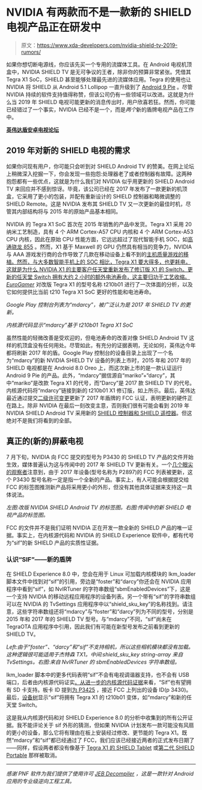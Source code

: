 # NVIDIA 有两款而不是一款新的 SHIELD 电视产品正在研发中

> 原文：<https://www.xda-developers.com/nvidia-shield-tv-2019-rumors/>

如果你想切断电源线，你应该先买一个专用的流媒体工具。在 Android 电视机顶盒中，NVIDIA SHIELD TV 是无可争议的王者，除非你的预算非常紧张。凭借其 Tegra X1 SoC，SHIELD 甚至能够处理最先进的流媒体应用。Tegra 的使用也让 NVIDIA 将 SHIELD 从 Android 5.1 Lollipop 一直升级到了 [Android 9 Pie](https://www.xda-developers.com/nvidia-shield-android-tv-android-pie/) 。尽管 NVIDIA 持续的软件支持值得称赞，但该公司仍有一些领域可以改进。这就是为什么当 2019 年 SHIELD 电视可能更新的消息传出时，用户欣喜若狂。然而，你可能已经错过了一个事实，NVIDIA 已经不是一个，而是*两个*新的盾牌电视产品在工作中。

[**英伟达盾安卓电视论坛**](https://forum.xda-developers.com/shield-tv)

## 2019 年对新的 SHIELD 电视的需求

如果你问现有用户，你可能只会听到对 SHIELD Android TV 的赞美。在网上论坛上稍微深入挖掘一下，你会发现一些抱怨:处理器老了或者控制器有故障。这两种抱怨都有一些优点，这就是为什么我们对 NVIDIA 似乎用更新的 SHIELD Android TV 来回应并不感到惊讶。毕竟，该公司已经在 2017 年发布了一款更新的机顶盒，它采用了更小的包装，并配有重新设计的 SHIELD 控制器和略微调整的 SHIELD Remote。这是 NVIDIA 发布其 SHIELD TV 又一次更新的最佳时机，尽管其内部结构将与 2015 年的原始产品基本相同。

NVIDIA 的 Tegra X1 SoC 首次在 2015 年销售的产品中发货。Tegra X1 采用 20 纳米工艺制造，具有 4 个 ARM Cortex-A57 CPU 内核和 4 个 ARM Cortex-A53 CPU 内核，因此在原始 CPU 性能方面，它远远超过了现代智能手机 SOC，如[高通骁龙 855](https://www.xda-developers.com/qualcomm-snapdragon-855-performance-gaming-ai-improvements-explained/) 。然而，X1 基于 Maxwell 的 GPU 仍然具有相当的竞争力，NVIDIA 与 AAA 游戏发行商的合作导致了几款在移动设备上看不到的[主机质量游戏的移植。然而，与大多数智能手机上的 SOC 相比，Tegra X1 要大得多，也更耗电，这就是为什么 NVIDIA X1 的主要客户任天堂](https://www.xda-developers.com/how-to-legally-install-unsupported-android-tv-or-nvidia-shield-games-on-any-android-device/)[重新发布了修订版 X1 的 Switch。更新的任天堂 Switch 拥有大约 2 小时的额外电池寿命，这主要归功于工艺收缩。](https://www.nintendo.com/switch/compare/) [*EuroGamer*](https://www.eurogamer.net/articles/digitalfoundry-2019-switch-new-tegra-x1-silicon-comes-into-focus) 对改版 Tegra X1 的型号名称 t210b01 进行了一次体面的分析，以及它如何提供比当前 t210 Tegra X1 SoC 更好的性能和电池寿命。

*Google Play 控制台列表为“mdarcy”，被广泛认为是 2017 年 SHIELD TV 的更新。*

*内核源代码显示“mdarcy”基于 t210b01 Tegra X1 SoC*

虽然性能的轻微改善是受欢迎的，但电池寿命的改善对像 SHIELD Android TV 这样的机顶盒没有任何用处。尽管如此，有充分的证据表明，无论如何，英伟达今年都将刷新 2017 年的盾。Google Play 控制台的设备目录上出现了一个名为“mdarcy”的新 NVIDIA SHIELD TV 设备的列表上市时，2015 年和 2017 年的 SHIELD 电视都是在 Android 8.0 Oreo 上，而这次新上市的是一款认证运行 Android 9 Pie 的产品。此外，“mdarcy”据信源自“mariko”+“darcy”，其中“mariko”是改款 Tegra X1 的代号，而“Darcy”是 2017 款 SHIELD TV 的代号。内核源代码将“mdarcy”链接到新的 t210b01 X1 修订版，如上所示。最后，英伟达最近通过提交[二级许可变更](https://fccid.io/VOB-P2897/Letter/Class-II-permissive-change-format-letter-4365437)更新了 2017 年盾牌的 FCC 认证，表明更新的硬件正在路上。除非 NVIDIA 在最后一刻改变主意，否则我们很有可能会看到 2019 年 NVIDIA SHIELD Android TV 采用新的 [SHIELD 控制器和 SHIELD 遥控器](https://www.xda-developers.com/nvidia-new-shield-controller-shield-remote/)。但这绝对不是我们将看到的全部。

## 真正的(新的)屏蔽电视

7 月下旬，NVIDIA 向 FCC 提交的型号为 P3430 的 SHIELD TV 产品的文件开始生效，媒体普遍认为这与传闻中的 2017 年 SHIELD TV 更新有关。一个[几个眼尖的观察者](https://twitter.com/androidtv_rumor)注意到，由于 2017 年设备(型号名称为 P2897)的 FCC 列表被更新，这个 P3430 型号名称一定是指一个全新的产品。事实上，有人可能会根据提交给 FCC 的标签图推测新产品将采用更小的外形，但没有其他具体证据来支持这一具体说法。

*左图:改版 NVIDIA SHIELD Android TV 的标签图。右图:传闻中的新 SHIELD 电视产品的标签图。*

FCC 的文件并不是我们证明 NVIDIA 正在开发一款全新的 SHIELD 产品的唯一证据。事实上，在内核源代码和 NVIDIA 的 SHIELD Experience 软件中，都有代号为“sif”的新 SHIELD 产品的实质性证据。

### 认识“SIF”——新的盾牌

在 SHIELD Experience 8.0 中，您会在用于 Linux 可加载内核模块的 lkm_loader 脚本文件中找到对“sif”的引用，旁边是“foster”和“darcy”你还会在 NVIDIA 应用程序中看到“sif”，如 NvIRTuner 的字符串数组“sbmEnabledDevices”下，这是一个支持 NVIDIA 的移动远程应用程序的设备列表。另一个带有“sif”的字符串数组可以在 NVIDIA 的 TvSettings 应用程序中以“shield_sku_key”的名称找到。请注意，这些字符串数组还将“mdarcy”与“foster”和“darcy”列为不同的型号，分别是 2015 年和 2017 年的 SHIELD TV 型号。与“mdarcy”不同，“sif”尚未在 TegraOTA 应用程序中引用，因此我们有可能在新型号发布之前看到更新的 SHIELD TV。

*Left:由于“foster”、“darcy”和“sif”不支持相机，所以这些相机模块都没有加载。这种逻辑很可能适用于杰特森 TX1。中间:shield_sku_key string-array 来自 TvSettings。右图:来自 NvIRTuner 的 sbmEnabledDevices 字符串数组。*

lkm_loader 脚本中的更多代码表明“sif”不会有电视调谐器支持，也不会有 USB 端口，后者由内核源代码证实[。从](https://nv-tegra.nvidia.com/gitweb/?p=device/hardware/nvidia/platform/t210b01/sif.git;a=commit;h=d09e3258b94e1e7d1b31da09aeff0b749129a0ac)[进一步的内核源代码证据](https://nv-tegra.nvidia.com/gitweb/?p=device/hardware/nvidia/platform/t210b01/sif.git;a=commit;h=a8f68c4b40e264eccc9f605aae968af48748f033)来看，“Sif”也有望拥有 SD 卡支持。板卡 ID 提到[为 P3425](https://nv-tegra.nvidia.com/gitweb/?p=device/hardware/nvidia/platform/t210b01/sif.git;a=commit;h=089870ab47bffdf56de5bb1abb4e3f6425e7444b) ，接近 FCC 上列出的设备 ID(p 3430)。最后，[设备树](https://nv-tegra.nvidia.com/gitweb/?p=device/hardware/nvidia/platform/t210b01/sif.git;a=tree;f=kernel-dts;hb=rel-30)显示“sif”将拥有 Tegra X1 的 t210b01 变体，如“mdarcy”和新的任天堂 Switch。

这是我从内核源代码和对 SHIELD Experience 8.0 的分析中收集到的所有公开证据。我不能评论关于 sif 外形的猜测，但如果 NVIDIA 计划发布一款可能没有风扇的更小的设备，那么它将有理由在板上安装经过修改、更节能的 Tegra X1。既然“mdarcy”和“sif”都已经通过了 FCC，我们应该已经接近两者的正式发布日期了——同样，假设两者都没有像基于 [Tegra X1 的 SHIELD Tablet](https://fccid.io/VOB-P2290W/Letter/Dismissal-Request-Letter-3094244) 或[第二代 SHIELD Portable](https://fccid.io/VOB-P2523/Letter/dismissal-letter-2772910) 那样被取消。

* * *

*感谢 PNF 软件为我们提供了使用许可 [JEB Decompiler](https://www.pnfsoftware.com/?aid=xdadev) ，这是一款针对 Android 应用的专业级逆向工程工具。*